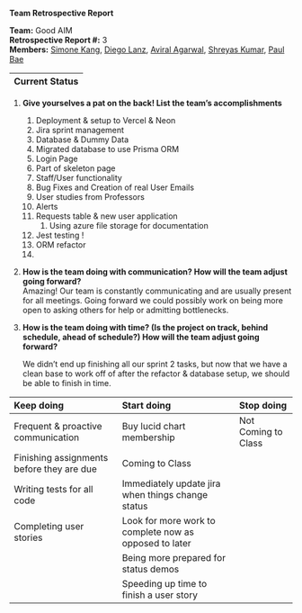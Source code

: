 **Team Retrospective Report**

**Team:** Good AIM  
**Retrospective Report \#:** 3  
**Members:** [Simone Kang](mailto:sk21007@tamu.edu), [Diego Lanz](mailto:diegolanz0412@tamu.edu), [Aviral Agarwal](mailto:avirala16@tamu.edu), [Shreyas Kumar](mailto:shreyask25@tamu.edu), [Paul Bae](mailto:pauljwbae@gmail.com)

| Current Status |
| :---- |

1. **Give yourselves a pat on the back\! List the team’s accomplishments**  
   1. Deployment & setup to Vercel & Neon  
   2. Jira sprint management  
   3. Database & Dummy Data  
   4. Migrated database to use Prisma ORM  
   5. Login Page  
   6. Part of skeleton page  
   7. Staff/User functionality  
   8. Bug Fixes and Creation of real User Emails  
   9. User studies from Professors  
   10. Alerts  
   11. Requests table & new user application  
       1. Using azure file storage for documentation  
   12. Jest testing \!  
   13. ORM refactor  
   14. 

2. **How is the team doing with communication? How will the team adjust going forward?**   
   Amazing\! Our team is constantly communicating and are usually present for all meetings. Going forward we could possibly work on being more open to asking others for help or admitting bottlenecks. 

3. **How is the team doing with time? (Is the project on track, behind schedule, ahead of schedule?) How will the team adjust going forward?**   
     
   We didn’t end up finishing all our sprint 2 tasks, but now that we have a clean base to work off of after the refactor & database setup, we should be able to finish in time.  
   

| Keep doing | Start doing | Stop doing |
| :---- | :---- | :---- |
| Frequent & proactive communication | Buy lucid chart membership  | Not Coming to Class  |
| Finishing assignments before they are due | Coming to Class |  |
| Writing tests for all code | Immediately update jira when things change status |  |
| Completing user stories | Look for more work to complete now as opposed to later |  |
|  | Being more prepared for status demos |  |
|  | Speeding up time to finish a user story |  |

